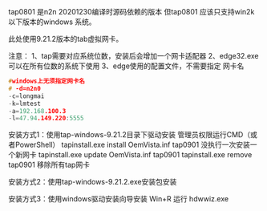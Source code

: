 
tap0801 是n2n 20201230编译时源码依赖的版本
但tap0801 应该只支持win2k 以下版本的windows 系统。

此处使用9.21.2版本的tab虚拟网卡。

注意：
1、tap需要对应系统位数，安装后会增加一个网卡适配器
2、edge32.exe可以在所有位数的系统下使用
3、edge使用的配置文件，不需要指定 网卡名
```cpp
#windows上无须指定网卡名
# -d=n2n0
-c=longmai
-k=lmtest
-a=192.168.100.3
-l=47.94.149.220:5555
```

安装方式1：使用tap-windows-9.21.2目录下驱动安装
管理员权限运行CMD（或者PowerShell）
tapinstall.exe install OemVista.inf tap0901     没执行一次安装一个新网卡
tapinstall.exe update OemVista.inf tap0901 
tapinstall.exe remove tap0901               移除所有tap网卡

安装方式2：使用tap-windows-9.21.2.exe安装包安装

安装方式3：使用windows驱动安装向导安装
Win+R 运行 hdwwiz.exe

